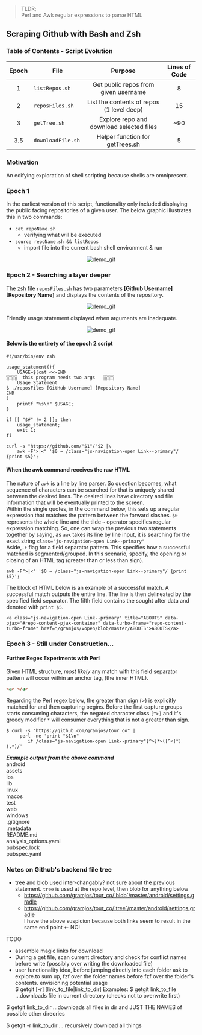 > TLDR;<br> Perl and Awk regular expressions to parse HTML

## Scraping Github with Bash and Zsh

### Table of Contents - Script Evolution

| Epoch | File               |                  Purpose                  | Lines of Code |
| :---: | ------------------ | :---------------------------------------: | :-----------: |
|   1   | `listRepos.sh `    |   Get public repos from given username    |       8       |
|   2   | `reposFiles.sh `   | List the contents of repos (1 level deep) |      15       |
|   3   | `getTree.sh`       | Explore repo and download selected files  |      ~90      |
|  3.5  | `downloadFile.sh ` |      Helper function for getTrees.sh      |       5       |

### Motivation

An edifying exploration of shell scripting because shells are omnipresent.

### Epoch 1

In the earliest version of this script, functionality only included displaying the public facing repositories of a given user. The below graphic illustrates this in two commands:<br>

- `cat repoName.sh`
  - verifying what will be executed
- `source repoName.sh && listRepos`
  - import file into the current bash shell environment & run

<p align="center">
  <img 
    src="https://media.giphy.com/media/QS6nYlQUgstr48Jyb7/giphy.gif"
	alt="demo_gif"
  />
</p>

### Epoch 2 - Searching a layer deeper

The zsh file `reposFiles.sh` has two parameters **[Github Username] [Repository Name]** and displays the contents of the repository. <br>

<p align="center">
  <img 
    src="https://media.giphy.com/media/v1.Y2lkPTc5MGI3NjExczJqZTFtYXhsODhpbGduZGJkMWZvaDhrNnpvZDF2dm9hcjhxc214dyZlcD12MV9pbnRlcm5hbF9naWZfYnlfaWQmY3Q9Zw/ozPuTxjCDIyG98QcMj/giphy.gif"
	alt="demo_gif"
  />
</p>
Friendly usage statement displayed when arguments are inadequate. 
<p align="center">
  <img 
    src="https://media.giphy.com/media/v1.Y2lkPTc5MGI3NjExa3pvdzV6YW90b3ZoN200am5kMmcxeTBtbzVjbmhoZXk5bGdmcjF2YSZlcD12MV9pbnRlcm5hbF9naWZfYnlfaWQmY3Q9Zw/A3ocU9Y7H6bV8yMBrR/giphy.gif"
	alt="demo_gif"
  />
</p>

#### Below is the entirety of the epoch 2 script

```shell
#!/usr/bin/env zsh

usage_statement(){
	USAGE=$(cat <<-END
░░░░  this program needs two args   ░░░░
    Usage Statement
$ ./reposFiles [GitHub Username] [Repository Name]
END
)
	printf "%s\n" $USAGE;
}

if [[ "$#" != 2 ]]; then
	usage_statement;
	exit 1;
fi

curl -s "https://github.com/"$1"/"$2 |\
	awk -F">|<" '$0 ~ /class="js-navigation-open Link--primary"/ {print $5}';

```

#### When the awk command receives the raw HTML

The nature of `awk` is a line by line parser. So question becomes, what sequence of characters can be searched for that is uniquely shared between the desired lines. The desired lines have directory and file information that will be eventually printed to the screen.<br>
Within the single quotes, in the command below, this sets up a regular expression that matches the pattern between the forward slashes. `$0` represents the whole line and the tilde `~` operator specifies regular expression matching. So, one can wrap the previous two statements together by saying, as `awk` takes its line by line input, it is searching for the exact string `class="js-navigation-open Link--primary"` <br>
Aside,`-F` flag for a field separator pattern. This specifies how a successful matched is segmented/grouped. In this scenario, specify, the opening or closing of an HTML tag (greater than or less than sign).

```shell
awk -F">|<" '$0 ~ /class="js-navigation-open Link--primary"/ {print $5}';

```

The block of HTML below is an example of a successful match. A successful match outputs the entire line. The line is then delineated by the specified field separator. The fifth field contains the sought after data and denoted with `print $5`.

```shell
<a class="js-navigation-open Link--primary" title="ABOUTS" data-pjax="#repo-content-pjax-container" data-turbo-frame="repo-content-turbo-frame" href="/gramjos/vopen/blob/master/ABOUTS">ABOUTS</a>
```

### Epoch 3 - Still under Construction...

#### Further Regex Experiments with Perl

Given HTML structure, _most likely_ any match with this field separator pattern will occur within an anchor tag, (the inner HTML).

```html
<a> </a>
```

Regarding the Perl regex below, the greater than sign (>) is explicitly matched for and then capturing begins. Before the first capture groups starts consuming characters, the negated character class `[^>]` and it's greedy modifier `*` will consumer everything that is not a greater than sign. <br>

```shell
$ curl -s "https://github.com/gramjos/tour_co" |
     perl -ne 'print "$1\n"
        if /class="js-navigation-open Link--primary"[^>]*>([^<]*)(.*)/'
```

**_Example output from the above command_**<br>
android<br>
assets<br>
ios<br>
lib<br>
linux<br>
macos<br>
test<br>
web<br>
windows<br>
.gitignore<br>
.metadata<br>
README.md<br>
analysis_options.yaml<br>
pubspec.lock<br>
pubspec.yaml<br>

### Notes on Github's backend file tree

- tree and blob used inter-changably? not sure about the previous statement. `tree` is used at the repo level, then blob for anything below
  - https://github.com/gramjos/tour_co/`blob`/master/android/settings.gradle
  - https://github.com/gramjos/tour_co/`tree`/master/android/settings.gradle
    <br> I have the above suspicion because both links seem to result in the same end point <- NO! 

TODO

- assemble magic links for download
- During a get file, scan current directory and check for conflict names before write (possibly over writing the downloaded file)
- user functionality idea, before jumping directly into each folder ask to explore.to sum up, fzf over the folder names before fzf over the folder's contents. 
envisioning potential usage<br>
$  getgit [-r] [link_to_file|link_to_dir]
Examples:
$ getgit link_to_file
...downloads file in current directory (checks not to overwrite first)

$ getgit link_to_dir
...downloads all files in dir and JUST THE NAMES of possible other direcries 

$ getgit -r link_to_dir
... recursively download all things


